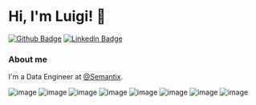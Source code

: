 # Hi, I'm Luigi! 🖖

[![Github Badge](https://img.shields.io/badge/-Github-000?style=flat-square&logo=Github&logoColor=white&link=https://github.com/LuigiRamires)](https://github.com/LuigiRamires)
[![Linkedin Badge](https://img.shields.io/badge/-LinkedIn-blue?style=flat-square&logo=Linkedin&logoColor=white&link=https://www.linkedin.com/in/luigideoliveira/)](https://www.linkedin.com/in/luigideoliveira/)
          

### About me
I'm a Data Engineer at [@Semantix](https://semantix.ai/).

![image](https://img.shields.io/badge/Python-3776AB?style=for-the-badge&logo=python&logoColor=white) ![image](https://img.shields.io/badge/C%23-239120?style=for-the-badge&logo=c-sharp&logoColor=white) ![image](https://img.shields.io/badge/Java-ED8B00?style=for-the-badge&logo=java&logoColor=white) ![image](https://img.shields.io/badge/Pandas-2C2D72?style=for-the-badge&logo=pandas&logoColor=white) ![image](https://img.shields.io/badge/json-5E5C5C?style=for-the-badge&logo=json&logoColor=white) ![image](https://img.shields.io/badge/MySQL-00000F?style=for-the-badge&logo=mysql&logoColor=white) ![image](https://img.shields.io/badge/MongoDB-4EA94B?style=for-the-badge&logo=mongodb&logoColor=white) ![image](https://img.shields.io/badge/Microsoft%20SQL%20Server-CC2927?style=for-the-badge&logo=microsoft%20sql%20server&logoColor=white) 


<!--
**LuigiRamires/LuigiRamires** is a ✨ _special_ ✨ repository because its `README.md` (this file) appears on your GitHub profile.

Here are some ideas to get you started:

- 🔭 I’m currently working on ...
- 🌱 I’m currently learning ...
- 👯 I’m looking to collaborate on ...
- 🤔 I’m looking for help with ...
- 💬 Ask me about ...
- 📫 How to reach me: ...
- 😄 Pronouns: ...
- ⚡ Fun fact: ...
-->
